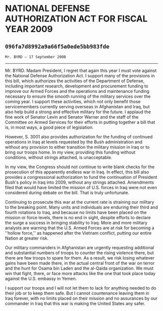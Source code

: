 # NATIONAL DEFENSE AUTHORIZATION ACT FOR FISCAL YEAR 2009
## `096fa7d8992a9a66f5a0ede5bb983fde`
`Mr. BYRD — 17 September 2008`

---


Mr. BYRD. Madam President, I regret that again this year I must vote 
against the National Defense Authorization Act. I support many of the 
provisions in this bill, which authorizes the activities of the 
Department of Defense, including important research, development and 
procurement funding to improve our Armed Forces and the operations and 
maintenance funding necessary to ensure the smooth running of the 
military services over the coming year. I support these activities, 
which not only benefit those servicemembers currently serving overseas 
in Afghanistan and Iraq, but also help build a strong and effective 
military for the future. I applaud the fine work of Senator Levin and 
Senator Warner and the staff of the Committee on Armed Services for 
their efforts in putting together a bill that is, in most ways, a good 
piece of legislation.

However, S. 3001 also provides authorization for the funding of 
continued operations in Iraq at levels requested by the Bush 
administration and without any provision to either transition the 
military mission in Iraq or to bring our troops home. In my view, 
providing this funding without conditions, without strings attached, is 
unacceptable.

In my view, the Congress should not continue to write blank checks 
for the prosecution of this apparently endless war in Iraq. In effect, 
this bill also provides a congressional authorization to fund the 
continuation of President Bush's policy in Iraq into 2009, without any 
strings attached. Amendments filed that would have limited the mission 
of U.S. forces in Iraq were not even considered during debate on the 
bill. That is truly unfortunate.

Continuing to prosecute this war at the current rate is straining our 
military to the breaking point. Many units and individuals are enduring 
their third and fourth rotations to Iraq, and because no limits have 
been placed on the mission or force levels, there is no end in sight, 
despite efforts to declare the surge a success in bringing stability to 
Iraq. More and more military analysts are warning that the U.S. Armed 
Forces are at risk for becoming a ''hollow force,'' as happened after 
the Vietnam conflict, putting our entire Nation at greater risk.

Our military commanders in Afghanistan are urgently requesting 
additional and substantial numbers of troops to counter the rising 
violence there, but there are few troops to spare for them. As a 
result, we risk losing whatever gains have been made there, in the 
actual central front of the war on terror and the hunt for Osama bin 
Laden and the al-Qaida organization. We must win that fight, there, or 
face more attacks like the one that took place today against the U.S. 
embassy in Yemen.

I support our troops and I will not let them to lack for anything 
needed to do their job or to keep them safe. But I cannot countenance 
leaving them in Iraq forever, with no limits placed on their mission 
and no assurances by our commander in Iraq that this war is making the 
United States any safer.